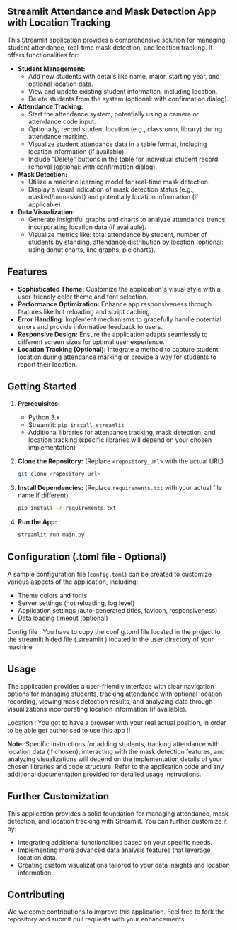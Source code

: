 ## Streamlit Attendance and Mask Detection App with Location Tracking

This Streamlit application provides a comprehensive solution for managing student attendance, real-time mask detection, and location tracking. It offers functionalities for:

* **Student Management:**
    * Add new students with details like name, major, starting year, and optional location data.
    * View and update existing student information, including location.
    * Delete students from the system (optional: with confirmation dialog).
* **Attendance Tracking:**
    * Start the attendance system, potentially using a camera or attendance code input.
    * Optionally, record student location (e.g., classroom, library) during attendance marking.
    * Visualize student attendance data in a table format, including location information (if available).
    * Include "Delete" buttons in the table for individual student record removal (optional: with confirmation dialog).
* **Mask Detection:**
    * Utilize a machine learning model for real-time mask detection.
    * Display a visual indication of mask detection status (e.g., masked/unmasked) and potentially location information (if applicable).
* **Data Visualization:**
    * Generate insightful graphs and charts to analyze attendance trends, incorporating location data (if available).
    * Visualize metrics like: total attendance by student, number of students by standing, attendance distribution by location (optional: using donut charts, line graphs, pie charts).

## Features

* **Sophisticated Theme:** Customize the application's visual style with a user-friendly color theme and font selection. 
* **Performance Optimization:** Enhance app responsiveness through features like hot reloading and script caching.
* **Error Handling:** Implement mechanisms to gracefully handle potential errors and provide informative feedback to users.
* **Responsive Design:** Ensure the application adapts seamlessly to different screen sizes for optimal user experience.
* **Location Tracking (Optional):** Integrate a method to capture student location during attendance marking or provide a way for students to report their location.

## Getting Started

1. **Prerequisites:**
    * Python 3.x
    * Streamlit: `pip install streamlit`
    * Additional libraries for attendance tracking, mask detection, and location tracking (specific libraries will depend on your chosen implementation)
2. **Clone the Repository:** (Replace `<repository_url>` with the actual URL)

   ```bash
   git clone <repository_url>
   ```

3. **Install Dependencies:** (Replace `requirements.txt` with your actual file name if different)

   ```bash
   pip install -r requirements.txt
   ```

4. **Run the App:**

   ```bash
   streamlit run main.py
   ```

## Configuration (.toml file - Optional)

A sample configuration file (`config.toml`) can be created to customize various aspects of the application, including:

* Theme colors and fonts
* Server settings (hot reloading, log level)
* Application settings (auto-generated titles, favicon, responsiveness)
* Data loading timeout (optional)



Config file :
	You  have to copy the config.toml file located in the project to the streamlit hided file (.streamlit ) located in the user directory of your machine

## Usage

The application provides a user-friendly interface with clear navigation options for managing students, tracking attendance with optional location recording, viewing mask detection results, and analyzing data through visualizations incorporating location information (if available). 

Location :
    You got to have a browser with your real actual position, in order to be able get authorised to use this app !!

**Note:** Specific instructions for adding students, tracking attendance with location data (if chosen), interacting with the mask detection features, and analyzing visualizations will depend on the implementation details of your chosen libraries and code structure. Refer to the application code and any additional documentation provided for detailed usage instructions.

## Further Customization

This application provides a solid foundation for managing attendance, mask detection, and location tracking with Streamlit. You can further customize it by:

* Integrating additional functionalities based on your specific needs.
* Implementing more advanced data analysis features that leverage location data.
* Creating custom visualizations tailored to your data insights and location information.

## Contributing

We welcome contributions to improve this application. Feel free to fork the repository and submit pull requests with your enhancements.
